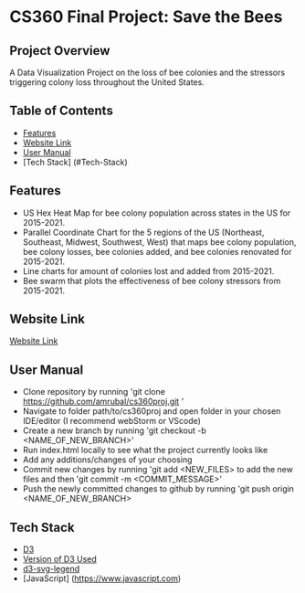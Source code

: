 # CS360 Final Project: Save the Bees

## Project Overview
A Data Visualization Project on the loss of bee colonies and the stressors triggering colony loss throughout the United States.

## Table of Contents
- [Features](#Features)
- [Website Link](#Website-Link)
- [User Manual](#User-Manual)
- [Tech Stack] (#Tech-Stack)

## Features
- US Hex Heat Map for bee colony population across states in the US for 2015-2021. 
- Parallel Coordinate Chart for the 5 regions of the US (Northeast, Southeast, Midwest, Southwest, West) that maps bee colony population, bee colony losses, bee colonies added, and bee colonies renovated for 2015-2021.
- Line charts for amount of colonies lost and added from 2015-2021.
- Bee swarm that plots the effectiveness of bee colony stressors from 2015-2021. 

## Website Link
[Website Link](https://amrubal.github.io/cs360proj/)

## User Manual
- Clone repository by running 'git clone https://github.com/amrubal/cs360proj.git '
- Navigate to folder path/to/cs360proj and open folder in your chosen IDE/editor (I recommend webStorm or VScode)
- Create a new branch by running 'git checkout -b <NAME_OF_NEW_BRANCH>'
- Run index.html locally to see what the project currently looks like 
- Add any additions/changes of your choosing 
- Commit new changes by running 'git add <NEW_FILES> to add the new files and then 'git commit -m <COMMIT_MESSAGE>' 
- Push the newly committed changes to github by running 'git push origin <NAME_OF_NEW_BRANCH>

## Tech Stack
- [D3](https://d3js.org)   
- [Version of D3 Used](https://d3js.org/d3.v4.js) 
- [d3-svg-legend](https://d3-legend.susielu.com)
- [JavaScript] (https://www.javascript.com)





